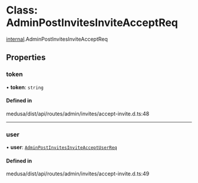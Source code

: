 # Class: AdminPostInvitesInviteAcceptReq

[internal](../modules/internal-9.md).AdminPostInvitesInviteAcceptReq

## Properties

### token

• **token**: `string`

#### Defined in

medusa/dist/api/routes/admin/invites/accept-invite.d.ts:48

___

### user

• **user**: [`AdminPostInvitesInviteAcceptUserReq`](internal-9.AdminPostInvitesInviteAcceptUserReq.md)

#### Defined in

medusa/dist/api/routes/admin/invites/accept-invite.d.ts:49
